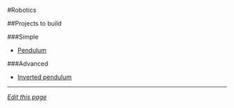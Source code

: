 #Robotics

##Projects to build


###Simple

 - [Pendulum](http://letsmakerobots.com/robot/project/attiny85-light-seeker-balancing-robot)

###Advanced

 - [Inverted pendulum](http://www.instructables.com/id/A-Simple-and-Very-Easy-Inverted-Pendulum-Balancing/)
------
*[Edit this page](https://github.com/KidsHackDay/wiki/edit/gh-pages/programs/robotics.md)*
